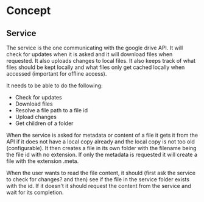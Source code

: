 # Concept



## Service

The service is the one communicating with the google drive API. It will check for updates when it is asked and it will download files when requested. 
It also uploads changes to local files.
It also keeps track of what files should be kept locally and what files only get cached locally when accessed (important for offline access).

It needs to be able to do the following:
- Check for updates
- Download files
- Resolve a file path to a file id
- Upload changes
- Get children of a folder



When the service is asked for metadata or content of a file it gets it from the API if it does not have a local copy already and the local copy is not too old (configurable).
It then creates a file in its own folder with the filename being the file id with no extension. If only the metadata is requested it will create a file with the extension .meta.

When the user wants to read the file content, it should (first ask the service to check for changes? and then) see if the file in the service folder exists with the id. If it doesn't it should
request the content from the service and wait for its completion.


